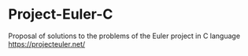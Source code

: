 # Project-Euler-C
Proposal of solutions to the problems of the Euler project in C language
https://projecteuler.net/
